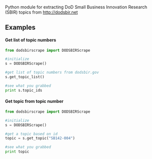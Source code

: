 Python module for extracting DoD Small Business Innovation Research (SBIR) topics from http://dodsbir.net

## Examples

#### Get list of topic numbers
```python
from dodsbirscrape import DODSBIRScrape

#initialize
s = DODSBIRScrape()

#get list of topic numbers from dodsbir.gov
s.get_topic_list()

#see what you grabbed
print s.topic_ids

```

#### Get topic from topic number
```python
from dodsbirscrape import DODSBIRScrape

#initialize
s = DODSBIRScrape()

#get a topic based on id
topic = s.get_topic("SB142-004")

#see what you grabbed
print topic

```
